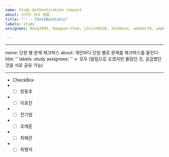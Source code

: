 ```yaml
---
name: Study Authentication request
about: 스터디 이슈 템플
title: "'' - CheckBoxStatus"
labels: study
assignees: Bang1999, Haegwan-Choe, jinjin0528, JoJeHuni, woodart8, yapheh

---
```


---
name: 단원 별 문제 체크박스
about: 개인마다 단원 별로 문제를 체크박스를 올린다
title: ''
labels: study
assignees: '' <- 모두 (알림으로 오겠지만 몰랐던 것, 궁금했던 것을 서로 공유 가능)

---

- CheckBox
- - [ ] 방동호
- - [ ] 이효진
- - [ ] 전기범
- - [ ] 조제훈
- - [ ] 최해관
- - [ ] 최형석

